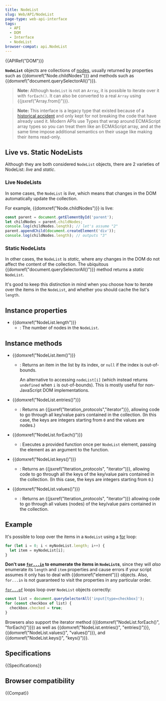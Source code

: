 ```yaml
---
title: NodeList
slug: Web/API/NodeList
page-type: web-api-interface
tags:
  - API
  - DOM
  - Interface
  - NodeList
browser-compat: api.NodeList
---
```


{{APIRef("DOM")}}

**`NodeList`** objects are collections of [nodes](/en-US/docs/Web/API/Node), usually returned by properties such as {{domxref("Node.childNodes")}} and methods such as {{domxref("document.querySelectorAll()")}}.

> **Note:** Although `NodeList` is not an `Array`, it is possible to iterate over it with `forEach()`. It can also be converted to a real `Array` using {{jsxref("Array.from()")}}.
 
> **Note:** This interface is a legacy type that existed because of a [historical accident](https://stackoverflow.com/questions/74630989/why-use-domstringlist-rather-than-an-array/74641156#74641156) and only kept for not breaking the code that have already used it. Modern APIs use Types that wrap around ECMAScript array types so you can treat them like an ECMAScript array, and at the same time impose additional semantics on their usage like making their items read-only.

## Live vs. Static NodeLists

Although they are both considered `NodeList` objects, there are 2 varieties of NodeList: _live_ and _static_.

### Live NodeLists

In some cases, the `NodeList` is _live_, which means that changes in the DOM automatically update the collection.

For example, {{domxref("Node.childNodes")}} is live:

```js
const parent = document.getElementById('parent');
let childNodes = parent.childNodes;
console.log(childNodes.length); // let's assume "2"
parent.appendChild(document.createElement('div'));
console.log(childNodes.length); // outputs "3"
```

### Static NodeLists

In other cases, the `NodeList` is _static,_ where any changes in the DOM do not affect the content of the collection. The ubiquitous {{domxref("document.querySelectorAll()")}} method returns a _static_ `NodeList`.

It's good to keep this distinction in mind when you choose how to iterate over the items in the `NodeList`, and whether you should cache the list's `length`.

## Instance properties

- {{domxref("NodeList.length")}}
  - : The number of nodes in the `NodeList`.

## Instance methods

- {{domxref("NodeList.item()")}}

  - : Returns an item in the list by its index, or `null` if the index is out-of-bounds.

    An alternative to accessing `nodeList[i]` (which instead returns `undefined` when `i` is out-of-bounds). This is mostly useful for non-JavaScript DOM implementations.

- {{domxref("NodeList.entries()")}}
  - : Returns an {{jsxref("Iteration_protocols","iterator")}}, allowing code to go through all key/value pairs contained in the collection. (In this case, the keys are integers starting from `0` and the values are nodes.)
- {{domxref("NodeList.forEach()")}}
  - : Executes a provided function once per `NodeList` element, passing the element as an argument to the function.
- {{domxref("NodeList.keys()")}}
  - : Returns an {{jsxref("Iteration_protocols", "iterator")}}, allowing code to go through all the keys of the key/value pairs contained in the collection. (In this case, the keys are integers starting from `0`.)
- {{domxref("NodeList.values()")}}
  - : Returns an {{jsxref("Iteration_protocols", "iterator")}} allowing code to go through all values (nodes) of the key/value pairs contained in the collection.

## Example

It's possible to loop over the items in a `NodeList` using a [for](/en-US/docs/Web/JavaScript/Reference/Statements/for) loop:

```js
for (let i = 0; i < myNodeList.length; i++) {
  let item = myNodeList[i];
}
```

**Don't use [`for...in`](/en-US/docs/Web/JavaScript/Reference/Statements/for...in) to enumerate the items in `NodeList`s**, since they will _also_ enumerate its `length` and `item` properties and cause errors if your script assumes it only has to deal with {{domxref("element")}} objects. Also, `for...in` is not guaranteed to visit the properties in any particular order.

[`for...of`](/en-US/docs/Web/JavaScript/Reference/Statements/for...of) loops loop over `NodeList` objects correctly:

```js
const list = document.querySelectorAll('input[type=checkbox]');
for (const checkbox of list) {
  checkbox.checked = true;
}
```

Browsers also support the iterator method ({{domxref("NodeList.forEach()", "forEach()")}}) as well as {{domxref("NodeList.entries()", "entries()")}}, {{domxref("NodeList.values()", "values()")}}, and {{domxref("NodeList.keys()", "keys()")}}.

## Specifications

{{Specifications}}

## Browser compatibility

{{Compat}}
